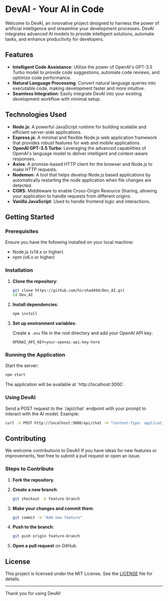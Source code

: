 # DevAI - Your AI in Code

Welcome to DevAI, an innovative project designed to harness the power of artificial intelligence and streamline your development processes. DevAI integrates advanced AI models to provide intelligent solutions, automate tasks, and enhance productivity for developers.

## Features

- **Intelligent Code Assistance**: Utilize the power of OpenAI's GPT-3.5 Turbo model to provide code suggestions, automate code reviews, and optimize code performance.
- **Natural Language Processing**: Convert natural language queries into executable code, making development faster and more intuitive.
- **Seamless Integration**: Easily integrate DevAI into your existing development workflow with minimal setup.

## Technologies Used

- **Node.js**: A powerful JavaScript runtime for building scalable and efficient server-side applications.
- **Express.js**: A minimal and flexible Node.js web application framework that provides robust features for web and mobile applications.
- **OpenAI GPT-3.5 Turbo**: Leveraging the advanced capabilities of OpenAI's language model to deliver intelligent and context-aware responses.
- **Axios**: A promise-based HTTP client for the browser and Node.js to make HTTP requests.
- **Nodemon**: A tool that helps develop Node.js based applications by automatically restarting the node application when file changes are detected.
- **CORS**: Middleware to enable Cross-Origin Resource Sharing, allowing your application to handle requests from different origins.
- **Vanilla JavaScript**: Used to handle frontend logic and interactions.

## Getting Started

### Prerequisites

Ensure you have the following installed on your local machine:

- Node.js (v14.x or higher)
- npm (v6.x or higher)

### Installation

1. **Clone the repository**:

    ```bash
    git clone https://github.com/hirshad494/Dev_AI.git
    cd Dev_AI
    ```

2. **Install dependencies**:

    ```bash
    npm install
    ```

3. **Set up environment variables**:

    Create a `.env` file in the root directory and add your OpenAI API key:

    ```plaintext
    OPENAI_API_KEY=your-openai-api-key-here
    ```

### Running the Application

Start the server:

```bash
npm start
```

The application will be available at \`http://localhost:3000\`.

### Using DevAI

Send a POST request to the \`/api/chat\` endpoint with your prompt to interact with the AI model. Example:

```bash
curl -X POST http://localhost:3000/api/chat -H "Content-Type: application/json" -d '{"prompt": "Explain the concept of closures in JavaScript"}'
```

## Contributing

We welcome contributions to DevAI! If you have ideas for new features or improvements, feel free to submit a pull request or open an issue.

### Steps to Contribute

1. **Fork the repository**.
2. **Create a new branch**:

    ```bash
    git checkout -b feature-branch
    ```

3. **Make your changes and commit them**:

    ```bash
    git commit -m "Add new feature"
    ```

4. **Push to the branch**:

    ```bash
    git push origin feature-branch
    ```

5. **Open a pull request** on GitHub.

## License

This project is licensed under the MIT License. See the [LICENSE](LICENSE) file for details.

---

Thank you for using DevAI!
